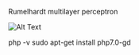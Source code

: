 
Rumelhardt multilayer perceptron

![Alt Text](https://media.giphy.com/media/iqeCirxK7psAa5O8X7/giphy.gif)

php -v
sudo apt-get install php7.0-gd